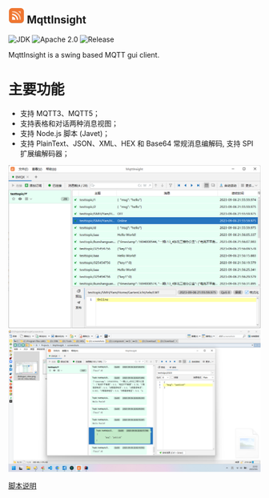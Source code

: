 <img src="assets/logo.png" alt="logo" width="32"/> MqttInsight
--
![JDK](https://img.shields.io/badge/JDK-17-blue.svg)
![Apache 2.0](https://img.shields.io/badge/Apache-2.0-blue.svg)
![Release](https://img.shields.io/badge/Release-1.0.0-blue.svg)

MqttInsight is a swing based MQTT gui client.

# 主要功能

* 支持 MQTT3、MQTT5；
* 支持表格和对话两种消息视图；
* 支持 Node.js 脚本 (Javet)；
* 支持 PlainText、JSON、XML、HEX 和 Base64 常规消息编解码, 支持 SPI 扩展编解码器；

![Screenshot1](screenshots/table_view.png)
![Screenshot1](screenshots/dialogue_view.png)

[脚本说明](Scripting.md)
